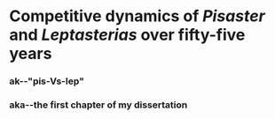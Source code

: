 # Competitive dynamics of *Pisaster* and *Leptasterias* over fifty-five years
### ak--"pis-Vs-lep"
### aka--the first chapter of my dissertation

